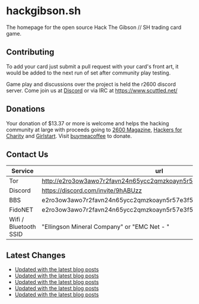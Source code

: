 # hackgibson.sh
The homepage for the open source Hack The Gibson // SH trading card game.


## Contributing

To add your card just submit a pull request with your card's front art, it would be added to the next run of set after community play testing.

Game play and discussions over the project is held the r2600 discord server. Come join us at [Discord](https://discord.com/invite/9hABUzz) or via IRC at https://www.scuttled.net/


## Donations

Your donation of $13.37 or more is welcome and helps the hacking community at large with proceeds going to [2600 Magazine](https://2600.com/), [Hackers for Charity](https://hackersforcharity.org) and [Girlstart](https://girlstart.org).  Visit [buymeacoffee](https://www.buymeacoffee.com/hackgibson.sh) to donate.


## Contact Us

Service | url
-|-
Tor | http://e2ro3ow3awo7r2favn24n65ycc2qmzkoayn5r57e3f56nvjwdcgg32ad.onion
Discord | https://discord.com/invite/9hABUzz
BBS | e2ro3ow3awo7r2favn24n65ycc2qmzkoayn5r57e3f56nvjwdcgg32ad.onion:23
FidoNET | e2ro3ow3awo7r2favn24n65ycc2qmzkoayn5r57e3f56nvjwdcgg32ad.onion:24554
Wifi / Bluetooth SSID | "Ellingson Mineral Company" or "EMC Net - <fidonet address>"

## Latest Changes
<!-- BLOG-POST-LIST:START -->
- [Updated with the latest blog posts](https://github.com/DFW2600/hackgibson.sh/commit/674e5576fc2dea0abfc270709ef8c52586a0d4d7)
- [Updated with the latest blog posts](https://github.com/DFW2600/hackgibson.sh/commit/a80225a2fe7d55b036f22d1cf3e8653992b8d890)
- [Updated with the latest blog posts](https://github.com/DFW2600/hackgibson.sh/commit/a831d0503d09f2f4aa15c1b3bb8a43b697bfd945)
- [Updated with the latest blog posts](https://github.com/DFW2600/hackgibson.sh/commit/052350b1fd1316de5d6757c977895e34a38aafdb)
- [Updated with the latest blog posts](https://github.com/DFW2600/hackgibson.sh/commit/c34d60aa2e8eff3a312871ee4668f821029830a4)
<!-- BLOG-POST-LIST:END -->

